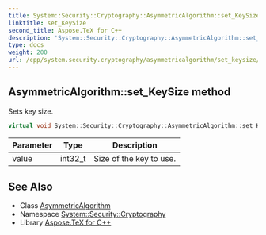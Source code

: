 ```yaml
---
title: System::Security::Cryptography::AsymmetricAlgorithm::set_KeySize method
linktitle: set_KeySize
second_title: Aspose.TeX for C++
description: 'System::Security::Cryptography::AsymmetricAlgorithm::set_KeySize method. Sets key size in C++.'
type: docs
weight: 200
url: /cpp/system.security.cryptography/asymmetricalgorithm/set_keysize/
---
```

## AsymmetricAlgorithm::set_KeySize method


Sets key size.

```cpp
virtual void System::Security::Cryptography::AsymmetricAlgorithm::set_KeySize(int32_t value)
```


| Parameter | Type | Description |
| --- | --- | --- |
| value | int32_t | Size of the key to use. |

## See Also

* Class [AsymmetricAlgorithm](../)
* Namespace [System::Security::Cryptography](../../)
* Library [Aspose.TeX for C++](../../../)
